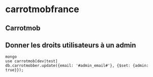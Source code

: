 # carrotmobfrance
## Carrotmob

## Donner les droits utilisateurs à un admin

    mongo
    use carrotmob[dev|test]
    db.carrotmobber.update({email: '#admin_email#'}, {$set: {admin: true}});
